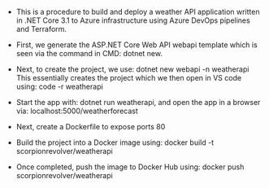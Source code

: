 - This is a procedure to build and deploy a weather API application written in .NET Core 3.1 to Azure infrastructure using Azure DevOps pipelines and Terraform.

- First, we generate the ASP.NET Core Web API webapi template which is seen via the command in CMD: dotnet new.

- Next, to create the project, we use: dotnet new webapi -n weatherapi
 This essentially creates the project which we then open in VS code using: code -r weatherapi

- Start the app with: dotnet run weatherapi, and open the app in a browser via: localhost:5000/weatherforecast

- Next, create a Dockerfile to expose ports 80

- Build the project into a Docker image using: docker build -t scorpionrevolver/weatherapi

- Once completed, push the image to Docker Hub using: docker push scorpionrevolver/weatherapi